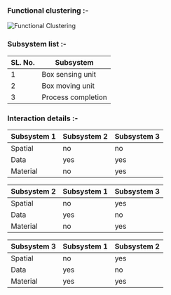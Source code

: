 
### Functional clustering :-
![Functional Clustering](https://user-images.githubusercontent.com/83761389/125247744-e66fca80-e310-11eb-8e37-6a463f5cff7d.png)

### Subsystem list :-
	
|SL. No.|	Subsystem|
|-------|----------------|
|1	|Box sensing unit|
|2	|Box moving unit|
|3     |Process completion|


### Interaction details :-
			
|Subsystem 1|	Subsystem 2|	Subsystem 3|
|-----------|--------------|---------------|
|Spatial|	no|	no|
|Data|	yes|	yes|
|Material|	no|	yes|
			
			
|Subsystem 2|	Subsystem 1|	Subsystem 3|
|-----------|--------------|---------------|
|Spatial|	no|	yes|
|Data| 	yes|	no|
|Material|	no|	yes|
			
|Subsystem 3|	Subsystem 1|	Subsystem 2|
|-----------|--------------|---------------|
|Spatial|	no |	yes|
|Data |	yes|	no |
|Material|	yes|	yes|
			



